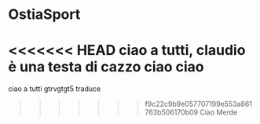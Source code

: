 # OstiaSport
<<<<<<< HEAD
ciao a tutti, claudio è una testa di cazzo
ciao
ciao
=======
ciao a tutti gtrvgtgt5
traduce
>>>>>>> f9c22c9b9e057707199e553a861763b506170b09
Ciao Merde